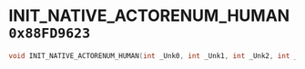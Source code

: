 # INIT_NATIVE_ACTORENUM_HUMAN `0x88FD9623`

```cpp
void INIT_NATIVE_ACTORENUM_HUMAN(int _Unk0, int _Unk1, int _Unk2, int _Unk3);
```